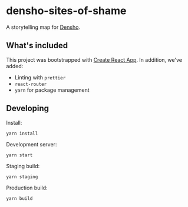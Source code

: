 # densho-sites-of-shame

A storytelling map for [Densho](https://densho.org/).

## What's included

This project was bootstrapped with [Create React App](https://github.com/facebook/create-react-app). In addition, we've added:

 * Linting with `prettier`
 * `react-router`
 * `yarn` for package management


## Developing


Install:

```
yarn install
```

Development server:

```
yarn start
```

Staging build:

```
yarn staging
```

Production build:

```
yarn build
```
